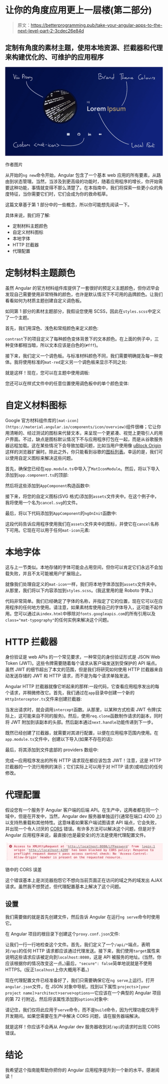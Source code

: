 # 让你的角度应用更上一层楼(第二部分)

> 原文：<https://betterprogramming.pub/take-your-angular-apps-to-the-next-level-part-2-3cdec26e84d>

## 定制有角度的素材主题，使用本地资源、拦截器和代理来构建优化的、可维护的应用程序

![](img/271c63d707e7696e9dd1d847f0606c33.png)

作者图片

从开始的`ng new`命令开始，Angular 包含了一个基本 web 应用的所有要素，从路由到状态管理。当然，当涉及到更高级的功能时，随着应用程序的增长，你开始需要这种功能，事情就变得不那么清楚了。在本指南中，我们将探索一些更小众的角度特征，当你需要它们时，它们会成为你的救命稻草。

这篇文章基于第 1 部分中的一些概念，所以你可能想先阅读一下。

具体来说，我们将了解:

*   定制材料主题颜色
*   自定义材料图标
*   本地字体
*   HTTP 拦截器
*   代理配置

# 定制材料主题颜色

虽然 Angular 的官方材料组件库提供了一套很好的预定义主题颜色，但你迟早会发现自己需要使用非常特殊的颜色，也许是默认情况下不可用的品牌颜色。让我们看看如何为材质主题创建自定义调色板。

如同第 1 部分的素材主题部分，我假设您使用 SCSS，因此在`styles.scss`中定义了一个主题。

首先，我们用深色、浅色和常规颜色来定义颜色:

`contrast`下的项目定义了每种颜色变体背景下的文本颜色。在上面的例子中，三种变体都相当暗，所以文本应该是白色的(`#fff`)。

接下来，我们定义一个调色板。与标准材料颜色不同，我们需要明确提及每一种变体。我将使用标准的`mat-red`定义另一个调色板来显示不同之处:

就是这样！现在，您可以在主题中使用调板:

您还可以在样式文件中的任意位置使用调色板中的单个颜色变体:

# 自定义材料图标

Google 官方材料组件库的`[mat-icon](https://material.angular.io/components/icon/overview)`组件很棒；它让你用清晰的、经过测试的图标来代替文本，来呈现一个更紧凑、视觉上更吸引人的用户界面。不过，缺点是图标默认情况下不与应用程序打包在一起，而是从谷歌服务器远程加载。这在某些情况下会导致加载问题，比如当用户使用像 [uBlock Origin](https://ublockorigin.com/) 这样的浏览器扩展时。除此之外，你只能看到谷歌的[图标列表](https://material.io/resources/icons)。幸运的是，我们可以使用自定义图标来解决这些问题。

首先，确保您已经在`app.module.ts`中导入了`MatIconModule`。然后，将以下导入添加到`app.component.ts`的顶部:

然后将这些添加到`AppComponent`构造函数中:

接下来，将您的自定义图标(SVG 格式)添加到`assets`文件夹中。在这个例子中，我将使用一个名为`cancel.svg`的文件。

最后，将以下代码添加到`AppComponent`的`ngOnInit`函数中:

这段代码告诉应用程序使用我们在`assets`文件夹中的图标，并使它在`cancel`名称下可用。它现在可以用于任何`mat-icon`元素:

# 本地字体

这与上一节类似。本地存储的字体可能会占用空间，但你可以肯定它们永远不会加载失败，并且不太可能被用户扩展阻止。

就像我们处理自定义的`mat-icon`一样，我们将本地字体添加到`assets`文件夹中。从那里，我们将以下内容添加到`styles.scss`。(我这里用的是 Roboto 字体。)

代码非常简单。我们已经确定了字体的名称，并指定了它的位置，现在它可以在应用程序的任何地方使用。请注意，如果素材库使用自己的字体导入，这可能不起作用。您可以通过从`index.html`中移除对`fonts.googleapis.com`的所有引用以及`class="mat-typography"`的任何实例来解决这个问题。

# HTTP 拦截器

身份验证是 web APIs 的一个常见要求，一种常见的身份验证形式是 JSON Web Token (JWT)。这些令牌需要随着每个请求从客户端发送到受保护的 API 端点。虽然 JWT 的细节超出了本文的范围，但是我们将研究如何使用 HTTP 拦截器来自动发送存储的 JWT 和 HTTP 请求，而不是为每个请求单独发送。

Angular HTTP 拦截器就像它听起来的那样:一段代码，它查看应用程序发出的每个请求，并稍微修改它。首先，我们通过在`app`目录中创建一个新的`HttpInterceptor.ts`文件来创建拦截器:

当发出请求时，就会调用`intercept`函数。从那里，以某种方式检索 JWT 令牌(实际上，这可能来自不同的服务)。然后，使用`req.clone`函数制作请求的副本，同时将 JWT 附加到该副本的头部。然后副本通过`next.handle`功能传递到下一步。

既然已经创建了拦截器，就需要对其进行配置，以便在应用程序范围内使用。在`app.module.ts`文件中，创建以下导入(如果不存在的话):

最后，将其添加到文件底部的 providers 数组中:

完成—应用程序发出的所有 HTTP 请求现在都应该包含 JWT！注意，这是 HTTP 拦截器的一个流行用例的演示；它们实际上可以用于对 HTTP 请求(或响应)的任何修改。

# 代理配置

假设您有一个服务于 Angular 客户端的后端 API。在生产中，这两者都在同一个域中，但是在开发中，当然，Angular dev 服务器单独运行(通常在端口 4200 上)以支持热重载和其他特性。这意味着如果客户端试图请求 API 端点，它会失败，并出现一个令人讨厌的 [CORS](https://developer.mozilla.org/en-US/docs/Web/HTTP/CORS/Errors) 错误。有许多方法可以解决这个问题，但是对于 Angular 应用程序来说，最直接(也是最安全)的方法是使用代理配置文件。

![](img/9613301bb4cc50ac2520c5fd4706bd7a.png)

铬中的 CORS 误差

这个错误基本上是浏览器抱怨它不想向当前页面正在访问的域之外的域发出 AJAX 请求。虽然我不想赘述，但代理配置基本上解决了这个问题。

## 设置

我们需要做的就是首先创建文件，然后告诉 Angular 在运行`ng serve`命令时使用它。

在 Angular 项目的根目录下创建这个`proxy.conf.json`文件:

让我们一行一行地检查这个文件。首先，我们定义了一个`/api/*`端点，表明对`/api`的任何 HTTP 请求都应该通过代理发送。接下来，我们使用`target`属性来说明这些请求应该被定向到`localhost:8080`，这是 API 被服务的地址。(当然，你应该根据你的情况改变这一点。)最后，`"secure": false`简单地说就是不使用 HTTPS。(反正`localhost`上你大概用不着。)

现在代理配置文件已经准备好了，我们只需要确保它在`ng serve`上运行。打开`angular.json`文件，在 JSON 对象中导航，找到以下属性:`projects`>`[your project name]`>`architect`>`serve`>`options`—它应该在一个典型的 Angular 项目的第 72 行附近。然后将该属性添加到`options`对象中:

请记住，我们仅将此应用于`serve`命令，而不是`build`命令，因为代理功能仅用于开发期间。如果您需要在生产中解决 CORS 问题，请在服务器端解决。

就是这样！你应该不会再从 Angular dev 服务器收到对`/api`的请求时出现 CORS 错误。

# 结论

我希望这个指南能帮助你把你的 Angular 应用程序提升到一个新的水平。感谢阅读！